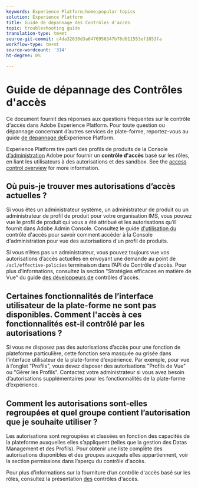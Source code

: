 ```yaml
---
keywords: Experience Platform;home;popular topics
solution: Experience Platform
title: Guide de dépannage des Contrôles d'accès
topic: troubleshooting guide
translation-type: tm+mt
source-git-commit: c4da32630d3a6476956347b76d611553ef1853fa
workflow-type: tm+mt
source-wordcount: '314'
ht-degree: 0%

---
```



# Guide de dépannage des Contrôles d&#39;accès

Ce document fournit des réponses aux questions fréquentes sur le contrôle d&#39;accès dans Adobe Experience Platform. Pour toute question ou dépannage concernant d’autres services de plate-forme, reportez-vous au guide [de dépannage de](../landing/troubleshooting.md)Experience Platform.

Experience Platform tire parti des profils de produits de la Console [d’administration](http://adminconsole.adobe.com) Adobe pour fournir un **contrôle d&#39;accès** basé sur les rôles, en liant les utilisateurs à des autorisations et des sandbox.  See the [access control overview](home.md) for more information.

## Où puis-je trouver mes autorisations d’accès actuelles ?

Si vous êtes un administrateur système, un administrateur de produit ou un administrateur de profil de produit pour votre organisation IMS, vous pouvez vue le profil de produit qui vous a été attribué et les autorisations qu’il fournit dans Adobe Admin Console. Consultez le guide [d&#39;utilisation du](./ui/overview.md) contrôle d&#39;accès pour savoir comment accéder à la Console d&#39;administration pour vue des autorisations d&#39;un profil de produits.

Si vous n’êtes pas un administrateur, vous pouvez toujours vue vos autorisations d’accès actuelles en envoyant une demande au point de `/acl/effective-policies` terminaison dans l’API de Contrôle d&#39;accès. Pour plus d&#39;informations, consultez la section &quot;Stratégies efficaces en matière de Vue&quot; du guide [des développeurs de](./api/effective-policies.md) contrôles d&#39;accès.

## Certaines fonctionnalités de l’interface utilisateur de la plate-forme ne sont pas disponibles. Comment l&#39;accès à ces fonctionnalités est-il contrôlé par les autorisations ?

Si vous ne disposez pas des autorisations d’accès pour une fonction de plateforme particulière, cette fonction sera masquée ou grisée dans l’interface utilisateur de la plate-forme d’expérience. Par exemple, pour vue à l’onglet &quot;Profils&quot;, vous devez disposer des autorisations &quot;Profils de Vue&quot; ou &quot;Gérer les Profils&quot;. Contactez votre administrateur si vous avez besoin d’autorisations supplémentaires pour les fonctionnalités de la plate-forme d’expérience.

## Comment les autorisations sont-elles regroupées et quel groupe contient l’autorisation que je souhaite utiliser ?

Les autorisations sont regroupées et classées en fonction des capacités de la plateforme auxquelles elles s’appliquent (telles que la gestion des Datas Management et des Profils). Pour obtenir une liste complète des autorisations disponibles et des groupes auxquels elles appartiennent, voir la section [](home.md#permissions) permissions dans l’aperçu du contrôle d&#39;accès.

Pour plus d’informations sur la fourniture d’un contrôle d&#39;accès basé sur les rôles, consultez la présentation [des](home.md) contrôles d&#39;accès.